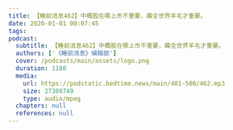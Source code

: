 ```yaml
---
title: 【睡前消息462】中概股在哪上市不重要，薅全世界羊毛才重要。
date: 2020-01-01 00:07:45
tags:
podcast:
  subtitle: 【睡前消息462】中概股在哪上市不重要，薅全世界羊毛才重要。
  authors: ['《睡前消息》编辑部']
  cover: /podcasts/main/assets/logo.png
  duration: 1180
  media:
    url: https://podstatic.bedtime.news/main/401-500/462.mp3
    size: 27380749
    type: audio/mpeg
  chapters: null
  references: null
---
```

